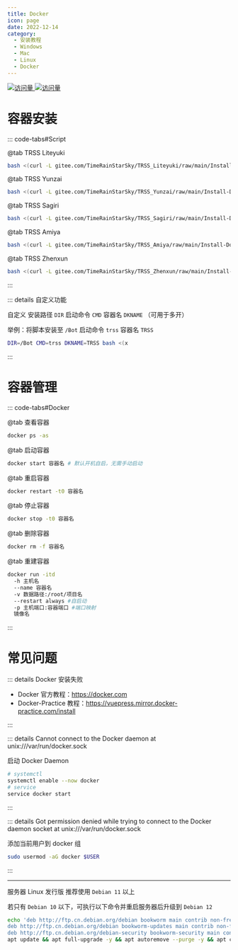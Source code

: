 ```yaml
---
title: Docker
icon: page
date: 2022-12-14
category:
  - 安装教程
  - Windows
  - Mac
  - Linux
  - Docker
---
```


[![访问量](https://visitor-badge.glitch.me/badge?page_id=TimeRainStarSky-TRSS_Script-Docker&right_color=red&left_text=访%20问%20量) ![访问量](https://profile-counter.glitch.me/TimeRainStarSky-TRSS_Script-Docker/count.svg)](https://docker.com)

# 容器安装

::: code-tabs#Script

@tab TRSS Liteyuki

```sh
bash <(curl -L gitee.com/TimeRainStarSky/TRSS_Liteyuki/raw/main/Install-Docker.sh)
```

@tab TRSS Yunzai

```sh
bash <(curl -L gitee.com/TimeRainStarSky/TRSS_Yunzai/raw/main/Install-Docker.sh)
```

@tab TRSS Sagiri

```sh
bash <(curl -L gitee.com/TimeRainStarSky/TRSS_Sagiri/raw/main/Install-Docker.sh)
```

@tab TRSS Amiya

```sh
bash <(curl -L gitee.com/TimeRainStarSky/TRSS_Amiya/raw/main/Install-Docker.sh)
```

@tab TRSS Zhenxun

```sh
bash <(curl -L gitee.com/TimeRainStarSky/TRSS_Zhenxun/raw/main/Install-Docker.sh)
```

:::

::: details 自定义功能

自定义 安装路径 `DIR` 启动命令 `CMD` 容器名 `DKNAME` （可用于多开）

举例：将脚本安装至 `/Bot` 启动命令 `trss` 容器名 `TRSS`

```sh
DIR=/Bot CMD=trss DKNAME=TRSS bash <(x
```

:::

# 容器管理

::: code-tabs#Docker

@tab 查看容器
```sh
docker ps -as
```

@tab 启动容器

```sh
docker start 容器名 # 默认开机自启，无需手动启动
```

@tab 重启容器

```sh
docker restart -t0 容器名
```

@tab 停止容器

```sh
docker stop -t0 容器名
```

@tab 删除容器

```sh
docker rm -f 容器名
```

@tab 重建容器

```sh
docker run -itd
  -h 主机名
  --name 容器名
  -v 数据路径:/root/项目名
  --restart always #自启动
  -p 主机端口:容器端口 #端口映射
  镜像名
```

:::

# 常见问题

::: details Docker 安装失败

- Docker 官方教程：<https://docker.com>
- Docker-Practice 教程：<https://vuepress.mirror.docker-practice.com/install>

:::

::: details Cannot connect to the Docker daemon at unix:///var/run/docker.sock

启动 Docker Daemon

```sh
# systemctl
systemctl enable --now docker
# service
service docker start
```

:::

::: details Got permission denied while trying to connect to the Docker daemon socket at unix:///var/run/docker.sock

添加当前用户到 docker 组

```sh
sudo usermod -aG docker $USER
```

:::

---

服务器 Linux 发行版 推荐使用 `Debian 11` 以上

若只有 `Debian 10` 以下，可执行以下命令并重启服务器后升级到 `Debian 12`

```sh
echo 'deb http://ftp.cn.debian.org/debian bookworm main contrib non-free
deb http://ftp.cn.debian.org/debian bookworm-updates main contrib non-free
deb http://ftp.cn.debian.org/debian-security bookworm-security main contrib non-free'>/etc/apt/sources.list
apt update && apt full-upgrade -y && apt autoremove --purge -y && apt clean
```
